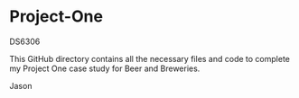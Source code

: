 # Project-One
DS6306

This GitHub directory contains all the necessary files and code to complete my Project One case study for Beer and Breweries.

Jason
